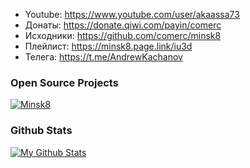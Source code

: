 - Youtube: https://www.youtube.com/user/akaassa73
- Донаты: https://donate.qiwi.com/payin/comerc
- Исходники: https://github.com/comerc/minsk8
- Плейлист: https://minsk8.page.link/iu3d
- Телега: https://t.me/AndrewKachanov

### Open Source Projects

[![Minsk8](https://github-readme-stats.vercel.app/api/pin/?username=comerc&repo=minsk8)](https://github.com/comerc/minsk8)

### Github Stats

[![My Github Stats](https://github-readme-stats.vercel.app/api?username=comerc&count_private=true&theme=default&show_icons=true)](https://github.com/comerc)
